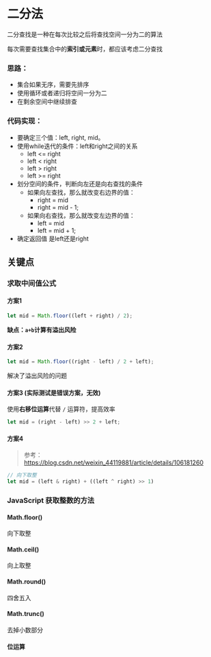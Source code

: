 # 二分法

二分查找是一种在每次比较之后将查找空间一分为二的算法

每次需要查找集合中的**索引或元素**时，都应该考虑二分查找

### 思路：
* 集合如果无序，需要先排序
* 使用循环或者递归将空间一分为二
* 在剩余空间中继续排查

### 代码实现：
* 要确定三个值：left, right, mid。 
* 使用while迭代的条件：left和right之间的关系
	* left <= right
	* left < right
	* left > right
	* left >= right 
* 划分空间的条件，判断向左还是向右查找的条件
	* 如果向左查找，那么就改变右边界的值：
		* right = mid
		* right = mid - 1;
	* 如果向右查找，那么就改变左边界的值：
		* left = mid
		* left = mid + 1;   	 
* 确定返回值 是left还是right

## 关键点

### 求取中间值公式

#### 方案1
```js
let mid = Math.floor((left + right) / 2);
```

**缺点：`a+b`计算有溢出风险**

#### 方案2

```js
let mid = Math.floor((right - left) / 2 + left);
```
解决了溢出风险的问题

#### 方案3 (实际测试是错误方案，无效)
使用**右移位运算**代替 `/` 运算符，提高效率

```js
let mid = (right - left) >> 2 + left;
```

#### 方案4
> 参考： https://blog.csdn.net/weixin_44119881/article/details/106181260

```js
// 向下取整
let mid = (left & right) + ((left ^ right) >> 1)
```


### JavaScript 获取整数的方法

#### Math.floor()
向下取整

#### Math.ceil()
向上取整

#### Math.round()
四舍五入

#### Math.trunc()
去掉小数部分

#### 位运算


